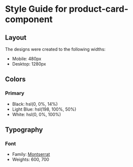 # Style Guide for product-card-component

## Layout

The designs were created to the following widths:

- Mobile: 480px
- Desktop: 1280px

## Colors

### Primary

- Black: hsl(0, 0%, 14%)
- Light Blue: hsl(198, 100%, 50%)
- White: hsl(0, 0%, 100%)

## Typography

### Font

- Family: [Montserrat](https://fonts.google.com/specimen/Montserrat)
- Weights: 600, 700
